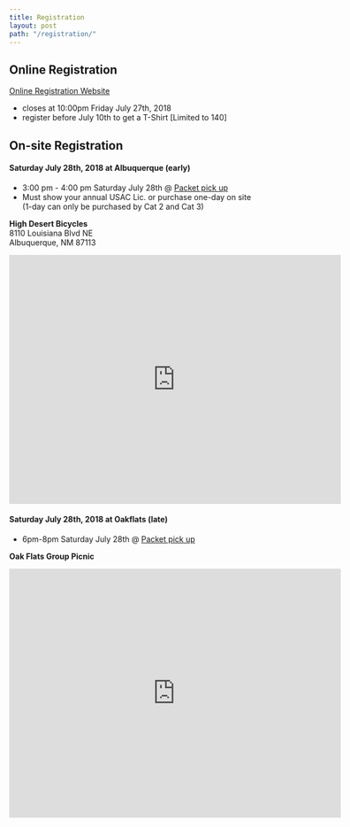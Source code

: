 ```yaml
---
title: Registration 
layout: post
path: "/registration/"
---
```


## Online Registration 

[Online Registration Website](http://www.newmexicosportsonline.com/MountainBiking/Oakflats-MTB-Race-2017/55237)
 
* closes at 10:00pm Friday July 27th, 2018
* register before July 10th to get a T-Shirt [Limited to 140]

## On-site Registration 

#### Saturday July 28th, 2018 at Albuquerque (early)

* 3:00 pm - 4:00 pm Saturday July 28th @ [Packet pick up](https://goo.gl/maps/WEem8DNzbqQ2)
* Must show your annual USAC Lic. or purchase one-day on site  
  (1-day can only be purchased by Cat 2 and Cat 3)

**High Desert Bicycles**  
8110 Louisiana Blvd NE  
Albuquerque, NM 87113

<iframe src="https://www.google.com/maps/embed?pb=!1m14!1m8!1m3!1d13044.971604604823!2d-106.5683972!3d35.175498!3m2!1i1024!2i768!4f13.1!3m3!1m2!1s0x0%3A0xe9ce68cc7f8238e8!2sHigh+Desert+Bicycles+Inc!5e0!3m2!1sen!2sus!4v1523722554404" width="600" height="450" frameborder="0" style="border:0" allowfullscreen></iframe>

#### Saturday July 28th, 2018 at Oakflats (late)

* 6pm-8pm Saturday July 28th @ [Packet pick up](https://goo.gl/maps/RpuYJXLCFx22)

**Oak Flats Group Picnic**

<iframe src="https://www.google.com/maps/embed?pb=!1m18!1m12!1m3!1d3268.3386527475836!2d-106.32422448493635!3d34.99822687473317!2m3!1f0!2f0!3f0!3m2!1i1024!2i768!4f13.1!3m3!1m2!1s0x8718baea8feee6c7%3A0xa5df245ce0343bbf!2sOak+Flats+Group+Picnic!5e0!3m2!1sen!2sus!4v1523929814442" width="600" height="450" frameborder="0" style="border:0" allowfullscreen></iframe>

